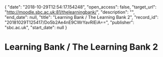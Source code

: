 {
  "date": "2018-10-29T12:54:17.154248", 
  "open_access": false, 
  "target_url": "http://moodle.sbc.ac.uk:81/thelearningbank/", 
  "description": "", 
  "end_date": null, 
  "title": "Learning Bank / The Learning Bank 2", 
  "record_id": "20181029T125417/Do5b2Ae4nE9CWrYavRIEiA==", 
  "publisher": "sbc.ac.uk", 
  "start_date": null
}

# Learning Bank / The Learning Bank 2

